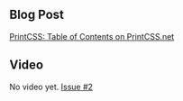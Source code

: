 ## Blog Post

[PrintCSS: Table of Contents on PrintCSS.net](https://printcss.net/articles/table-of-contents)

## Video

No video yet. [Issue #2](https://github.com/azettl/printcss.examples/issues/2)
